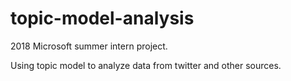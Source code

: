# topic-model-analysis

2018 Microsoft summer intern project.

Using topic model to analyze data from twitter and other sources.
